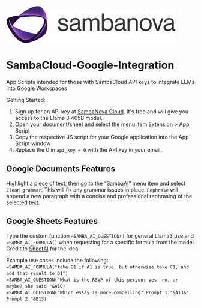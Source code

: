 
<a href="https://sambanova.ai/">
<picture>
 <source media="(prefers-color-scheme: dark)" srcset="../images/SambaNova-light-logo-1.png" height="100">
  <img alt="SambaNova logo" src="../images/SambaNova-dark-logo-1.png" height="100">
</picture>
</a>

SambaCloud-Google-Integration
===============================

App Scripts intended for those with SambaCloud API keys to integrate LLMs into Google Workspaces

Getting Started:
1. Sign up for an API key at <a href="https://cloud.sambanova.ai/apis">SambaNova Cloud</a>. It's free and will give you access to the Llama 3 405B model.
2. Open your document/sheet and select the menu item Extension > App Script
3. Copy the respective JS script for your Google application into the App Script window
4. Replace the 0 in `api_key = 0` with the API key in your email.


## Google Documents Features
Highlight a piece of text, then go to the “SambaAI” menu item and select `Clean grammar`. This will fix any grammar issues in place.
`Rephrase` will append a new paragraph with a concise and professional rephrasing of the selected text.

## Google Sheets Features
Type the custom function `=SAMBA_AI_QUESTION()` for general Llama3 use and `=SAMBA_AI_FORMULA()` when requesting for a specific formula from the model. Credit to <a href="https://www.sheetai.app/">SheetAI</a> for the idea.

Example use cases include the following: \
`=SAMBA_AI_FORMULA("take B1 if A1 is true, but otherwise take C1, and add that result to D1")` \
`=SAMBA_AI_QUESTION("What is the RSVP of this person: yes, no, or maybe? she said "&A10)` \
`=SAMBA_AI_QUESTION("Which essay is more compelling? Prompt 1:"&A13&" Prompt 2:"&B13)`
